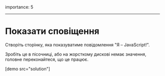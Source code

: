 importance: 5

---

# Показати сповіщення

Створіть сторінку, яка показуватиме повідомлення "Я – JavaScript!".

Зробіть це в пісочниці, або на жорсткому дискові немає значення, головне переконайтеся, що це працює.

[demo src="solution"]


